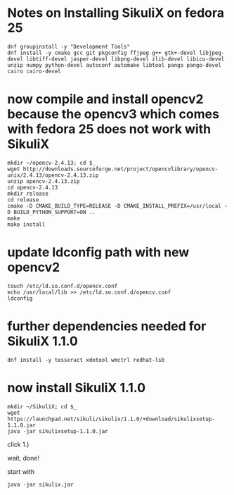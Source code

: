 # Notes on Installing SikuliX on fedora 25
```
dnf groupinstall -y "Development Tools" 
dnf install -y cmake gcc git pkgconfig ffjpeg g++ gtk+-devel libjpeg-devel libtiff-devel jasper-devel libpng-devel zlib-devel libicu-devel unzip numpy python-devel autoconf automake libtool pango pango-devel cairo cairo-devel
```
# now compile and install opencv2 because the opencv3 which comes with fedora 25 does not work with SikuliX
```
mkdir ~/opencv-2.4.13; cd $_
wget http://downloads.sourceforge.net/project/opencvlibrary/opencv-unix/2.4.13/opencv-2.4.13.zip
unzip opencv-2.4.13.zip
cd opencv-2.4.13
mkdir release
cd release
cmake -D CMAKE_BUILD_TYPE=RELEASE -D CMAKE_INSTALL_PREFIX=/usr/local -D BUILD_PYTHON_SUPPORT=ON ..
make 
make install
```
# update ldconfig path with new opencv2
```
touch /etc/ld.so.conf.d/opencv.conf
echo /usr/local/lib >> /etc/ld.so.conf.d/opencv.conf
ldconfig
```
# further dependencies needed for SikuliX 1.1.0
```
dnf install -y tesseract xdotool wmctrl redhat-lsb
```
# now install SikuliX 1.1.0
```
mkdir ~/SikuliX; cd $_
wget https://launchpad.net/sikuli/sikulix/1.1.0/+download/sikulixsetup-1.1.0.jar
java -jar sikulixsetup-1.1.0.jar
```
click 1.)

wait, done!


start with 
```
java -jar sikulix.jar
```
